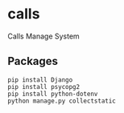 # calls
Calls Manage System

## Packages
```shell
pip install Django
pip install psycopg2
pip install python-dotenv
python manage.py collectstatic
```
